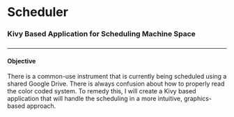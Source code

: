 # Scheduler
### Kivy Based Application for Scheduling Machine Space
### 
-------------------------------------
#### Objective

There is a common-use instrument that is currently being scheduled using a shared Google Drive.  There is always confusion about how to properly read the color coded system.  To remedy this, I will create a Kivy based application that will handle the scheduling in a more intuitive, graphics-based approach.

 
